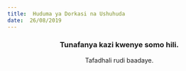 ```yaml
---
title:  Huduma ya Dorkasi na Ushuhuda
date:  26/08/2019
---
```


### <center>Tunafanya kazi kwenye somo hili.</center>
<center>Tafadhali   rudi baadaye.</center>